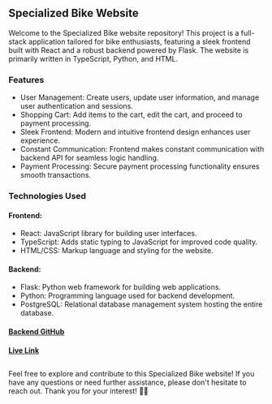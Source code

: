 ## Specialized Bike Website

Welcome to the Specialized Bike website repository! This project is a full-stack application tailored for bike enthusiasts, featuring a sleek frontend built with React and a robust backend powered by Flask. The website is primarily written in TypeScript, Python, and HTML.

### Features
- User Management: Create users, update user information, and manage user authentication and sessions.
- Shopping Cart: Add items to the cart, edit the cart, and proceed to payment processing.
- Sleek Frontend: Modern and intuitive frontend design enhances user experience.
- Constant Communication: Frontend makes constant communication with backend API for seamless logic handling.
- Payment Processing: Secure payment processing functionality ensures smooth transactions.

### Technologies Used
#### Frontend:
- React: JavaScript library for building user interfaces.
- TypeScript: Adds static typing to JavaScript for improved code quality.
- HTML/CSS: Markup language and styling for the website.

#### Backend:
- Flask: Python web framework for building web applications.
- Python: Programming language used for backend development.
- PostgreSQL: Relational database management system hosting the entire database.
#### [Backend GitHub](https://github.com/arjanvelovic/BikeAPI)

#### [Live Link](https://specializedvelovic.netlify.app/)

## 
Feel free to explore and contribute to this Specialized Bike website! If you have any questions or need further assistance, please don't hesitate to reach out. Thank you for your interest! 🚴‍♂️